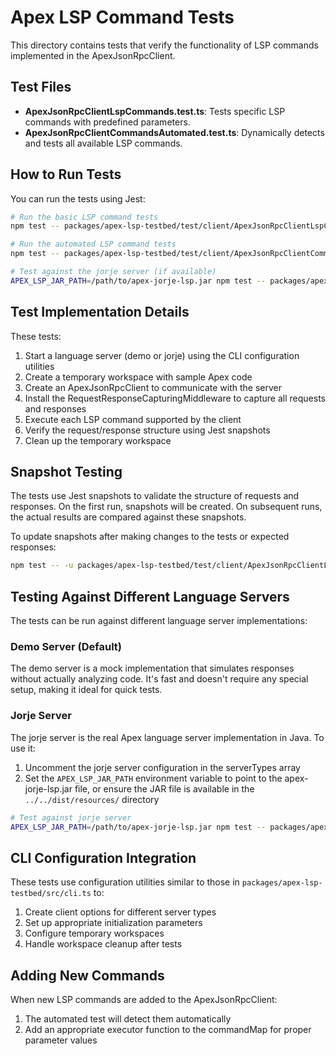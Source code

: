 # Apex LSP Command Tests

This directory contains tests that verify the functionality of LSP commands implemented in the ApexJsonRpcClient.

## Test Files

- **ApexJsonRpcClientLspCommands.test.ts**: Tests specific LSP commands with predefined parameters.
- **ApexJsonRpcClientCommandsAutomated.test.ts**: Dynamically detects and tests all available LSP commands.

## How to Run Tests

You can run the tests using Jest:

```bash
# Run the basic LSP command tests
npm test -- packages/apex-lsp-testbed/test/client/ApexJsonRpcClientLspCommands.test.ts

# Run the automated LSP command tests
npm test -- packages/apex-lsp-testbed/test/client/ApexJsonRpcClientCommandsAutomated.test.ts

# Test against the jorje server (if available)
APEX_LSP_JAR_PATH=/path/to/apex-jorje-lsp.jar npm test -- packages/apex-lsp-testbed/test/client/ApexJsonRpcClientCommandsAutomated.test.ts
```

## Test Implementation Details

These tests:

1. Start a language server (demo or jorje) using the CLI configuration utilities
2. Create a temporary workspace with sample Apex code
3. Create an ApexJsonRpcClient to communicate with the server
4. Install the RequestResponseCapturingMiddleware to capture all requests and responses
5. Execute each LSP command supported by the client
6. Verify the request/response structure using Jest snapshots
7. Clean up the temporary workspace

## Snapshot Testing

The tests use Jest snapshots to validate the structure of requests and responses. On the first run, 
snapshots will be created. On subsequent runs, the actual results are compared against these snapshots.

To update snapshots after making changes to the tests or expected responses:

```bash
npm test -- -u packages/apex-lsp-testbed/test/client/ApexJsonRpcClientLspCommands.test.ts
```

## Testing Against Different Language Servers

The tests can be run against different language server implementations:

### Demo Server (Default)

The demo server is a mock implementation that simulates responses without actually analyzing code.
It's fast and doesn't require any special setup, making it ideal for quick tests.

### Jorje Server

The jorje server is the real Apex language server implementation in Java. To use it:

1. Uncomment the jorje server configuration in the serverTypes array
2. Set the `APEX_LSP_JAR_PATH` environment variable to point to the apex-jorje-lsp.jar file, or 
   ensure the JAR file is available in the `../../dist/resources/` directory

```bash
# Test against jorje server
APEX_LSP_JAR_PATH=/path/to/apex-jorje-lsp.jar npm test -- packages/apex-lsp-testbed/test/client/ApexJsonRpcClientCommandsAutomated.test.ts
```

## CLI Configuration Integration

These tests use configuration utilities similar to those in `packages/apex-lsp-testbed/src/cli.ts` to:

1. Create client options for different server types
2. Set up appropriate initialization parameters
3. Configure temporary workspaces
4. Handle workspace cleanup after tests

## Adding New Commands

When new LSP commands are added to the ApexJsonRpcClient:

1. The automated test will detect them automatically
2. Add an appropriate executor function to the commandMap for proper parameter values 